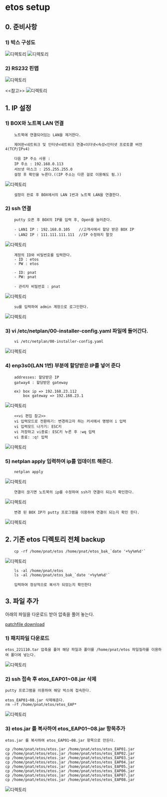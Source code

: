 # etos setup

## 0. 준비사항

### 1) 박스 구성도
![디렉토리](./2022_11_10/box1.png)
![디렉토리](./2022_11_10/box2.png)



### 2) RS232 핀맵
![디렉토리](./2022_11_10/rs232-con.png)




<<참고>>
![디렉토리](./2022_11_10/rs232-pinmap.png)







## 1. **IP 설정**


### **1) BOX와 노트북 LAN 연결**
        노트북에 연결되어있는 LAN을 제거한다.

        제어판<네트워크 및 인터넷<네트워크 연결<이더넷<속성<인터넷 프로토콜 버전4(TCP/IPv4)

        다음 IP 주소 사용 : 
        IP 주소 : 192.168.0.113
        서브넷 마스크 : 255.255.255.0
        설정 후 확인을 누른다.((IP 주소는 다른 걸로 이용해도 됨.))

![디렉토리](./2022_11_10/notebook-ip.png)

        설정이 완료 후 BOX에서의 LAN 1번과 노트북 LAN을 연결한다.


### **2) ssh 연결**
        putty 오픈 후 BOX의 IP를 입력 후, Open을 눌러준다.

        - LAN1 IP : 192.168.0.105    //고객사에서 할당 받은 BOX IP
        - LAN2 IP : 111.111.111.111  //IP 수정하지 말것

![디렉토리](./2022_11_10/putty.png)

        계정의 ID와 비밀번호를 입력한다.
        - ID : etos
        - PW : etos

        - ID: pnat
        - PW: pnat

        - 관리자 비밀번호 : pnat

![디렉토리](./2022_11_10/login.png)


        su를 입력하여 admin 계정으로 로그인한다.
        
![디렉토리](./2022_11_10/su-admin.png)


### **3) vi /etc/netplan/00-installer-config.yaml 파일에 들어간다.**
        vi /etc/netplan/00-installer-config.yaml

![디렉토리](./2022_11_10/ip1.png)



### **4) enp3s0(LAN 1번) 부분에 할당받은 IP를 넣어 준다**
        addresses: 할당받은 IP
        gatway4 : 할당받은 gateway 
        
        ex) box ip => 192.168.23.112
            box gateway => 192.168.23.1


![디렉토리](./2022_11_10/ip2.png)

        <<vi 편집 참고>>
        vi 입력모드로 전환하기: 변경하고자 하는 커서에서 명령어 i 입력
        vi 입력모드 나가기: ESC키
        vi 저장하고 vi종료: ESC키 누른 후 :wq 입력
        vi 종료: :q! 입력
        
![디렉토리](./2022_11_10/wq.png)



### **5) netplan apply 입력하여 ip를 업데이트 해준다.**
        netplan apply

![디렉토리](./2022_11_10/ip3.png)

        연결이 끊기면 노트북의 ip를 수정하여 ssh가 연결이 되는지 확인한다.

![디렉토리](./2022_11_10/notebook-ip2.png)

        변경 된 BOX IP가 putty 프로그램을 이용하여 연결이 되는지 확인 한다.

![디렉토리](./2022_11_10/notebook-ip3.png)


## 2. 기존 etos 디렉토리 전체 backup

        cp -rf /home/pnat/etos /home/pnat/etos_bak_`date '+%y%m%d'`
        
![디렉토리](./2022_11_10/backup-cmd.png)


        ls -al /home/pnat/etos
        ls -al /home/pnat/etos_bak_`date '+%y%m%d'`

        입력하여 정상적으로 복사가 되었는지 확인한다





## 3. 파일 추가

아래의 파일을 다운로드 받아 압축을 풀어 놓는다.

[patchfile download](./2022_11_10/etos_221110.tar)
 

### 1) 패치파일 다운로드
    etos_221110.tar 압축을 풀어 해당 파일과 폴더를 /home/pnat/etos 파일질라를 이용하여 폴더에 넣는다.

![디렉토리](./2022_11_10/ftp.png)

 ### 2) ssh 접속 후 etos_EAP01~08.jar 삭제 
    putty 프로그램을 이용하여 해당 박스에 접속한다.

    etos_EAP01~08.jar 삭제해준다.
    rm -rf /home/pnat/etos/etos_EAP*

![디렉토리](./2022_11_10/rm-eap.png)


### 3)  etos.jar 를 복사하여 etos_EAP01~08.jar 항목추가
    etos.jar 를 복사하여 etos_EAP01~08.jar 항목으로 만든다.

    cp /home/pnat/etos/etos.jar /home/pnat/etos/etos_EAP01.jar
    cp /home/pnat/etos/etos.jar /home/pnat/etos/etos_EAP02.jar
    cp /home/pnat/etos/etos.jar /home/pnat/etos/etos_EAP03.jar
    cp /home/pnat/etos/etos.jar /home/pnat/etos/etos_EAP04.jar
    cp /home/pnat/etos/etos.jar /home/pnat/etos/etos_EAP05.jar
    cp /home/pnat/etos/etos.jar /home/pnat/etos/etos_EAP06.jar
    cp /home/pnat/etos/etos.jar /home/pnat/etos/etos_EAP07.jar
    cp /home/pnat/etos/etos.jar /home/pnat/etos/etos_EAP08.jar

![디렉토리](./2022_11_10/cp-eap.png)
